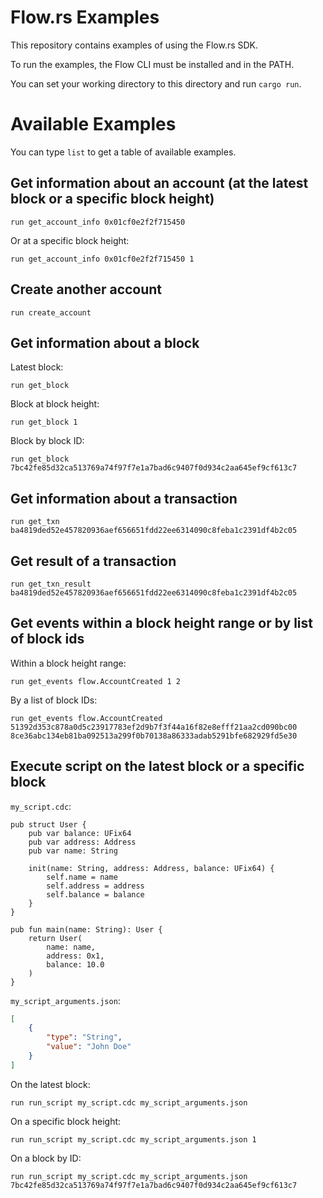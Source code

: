 # Flow.rs Examples

This repository contains examples of using the Flow.rs SDK.

To run the examples, the Flow CLI must be installed and in the PATH.

You can set your working directory to this directory and run `cargo run`.

# Available Examples

You can type `list` to get a table of available examples.

## Get information about an account (at the latest block or a specific block height)

```
run get_account_info 0x01cf0e2f2f715450
```

Or at a specific block height:

```
run get_account_info 0x01cf0e2f2f715450 1
```

## Create another account

```
run create_account
```

## Get information about a block

Latest block:

```
run get_block
```

Block at block height:

```
run get_block 1
```

Block by block ID:

```
run get_block 7bc42fe85d32ca513769a74f97f7e1a7bad6c9407f0d934c2aa645ef9cf613c7
```

## Get information about a transaction

```
run get_txn ba4819ded52e457820936aef656651fdd22ee6314090c8feba1c2391df4b2c05
```

## Get result of a transaction

```
run get_txn_result ba4819ded52e457820936aef656651fdd22ee6314090c8feba1c2391df4b2c05
```

## Get events within a block height range or by list of block ids

Within a block height range:

```
run get_events flow.AccountCreated 1 2
```

By a list of block IDs:

```
run get_events flow.AccountCreated 51392d353c878a0d5c23917783ef2d9b7f3f44a16f82e8efff21aa2cd090bc00 8ce36abc134eb81ba092513a299f0b70138a86333adab5291bfe682929fd5e30
```

## Execute script on the latest block or a specific block

`my_script.cdc`:

```
pub struct User {
    pub var balance: UFix64
    pub var address: Address
    pub var name: String

    init(name: String, address: Address, balance: UFix64) {
        self.name = name
        self.address = address
        self.balance = balance
    }
}

pub fun main(name: String): User {
    return User(
        name: name,
        address: 0x1,
        balance: 10.0
    )
}
```

`my_script_arguments.json`:

```json
[
    {
        "type": "String",
        "value": "John Doe"
    }
]
```

On the latest block:

```
run run_script my_script.cdc my_script_arguments.json
```

On a specific block height:

```
run run_script my_script.cdc my_script_arguments.json 1
```

On a block by ID:

```
run run_script my_script.cdc my_script_arguments.json 7bc42fe85d32ca513769a74f97f7e1a7bad6c9407f0d934c2aa645ef9cf613c7
```